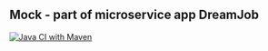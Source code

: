 ## Mock - part of microservice app DreamJob

[![Java CI with Maven](https://github.com/Olegsander48/mock/actions/workflows/maven.yml/badge.svg)](https://github.com/Olegsander48/mock/actions/workflows/maven.yml)
